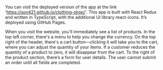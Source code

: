 You can visit the deployed version of the app at the link 'https://son421.github.io/clothing-shop/'. 
This app is built with React Redux and written in TypeScript, with the additional UI library react-icons. It’s deployed using GitHub Pages.

When you visit the website, you'll immediately see a list of products. In the top left corner, there's a menu to help you change the currency.
On the top right of the header, there's a cart button—clicking it will take you to the cart, where you can adjust the quantity of your items. 
If a customer reduces the quantity of a product to zero, it will disappear from the cart. To the right of the product section, there’s a form for user details. 
The user cannot submit an order until all fields are completed.
